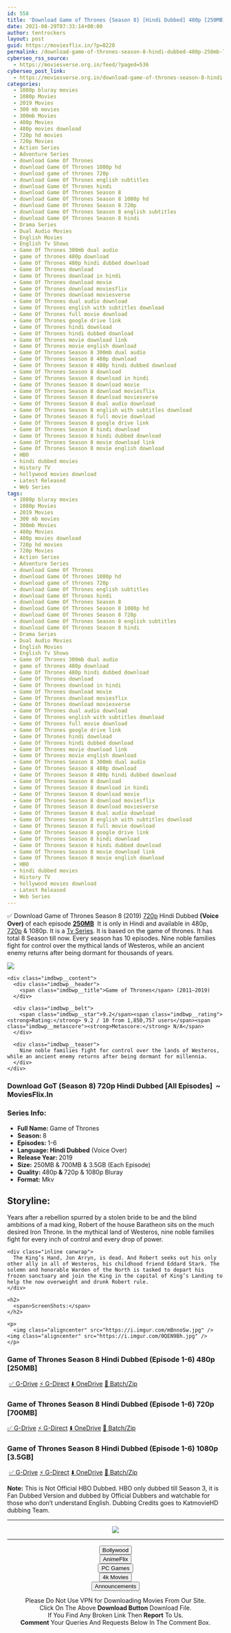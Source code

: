 ```yaml
---
id: 558
title: 'Download Game of Thrones {Season 8} [Hindi Dubbed] 480p [250MB] 720p [700MB] || 1080p [3.5GB]'
date: 2021-08-29T07:33:14+00:00
author: tentrockers
layout: post
guid: https://moviesflix.in/?p=8220
permalink: /download-game-of-thrones-season-8-hindi-dubbed-480p-250mb-720p-700mb-1080p-3-5gb/
cyberseo_rss_source:
  - https://moviesverse.org.in/feed/?paged=536
cyberseo_post_link:
  - https://moviesverse.org.in/download-game-of-thrones-season-8-hindi-480p-720p-1080p/
categories:
  - 1080p bluray movies
  - 1080p Movies
  - 2019 Movies
  - 300 mb movies
  - 300mb Movies
  - 480p Movies
  - 480p movies download
  - 720p hd movies
  - 720p Movies
  - Action Series
  - Adventure Series
  - download Game Of Thrones
  - download Game Of Thrones 1080p hd
  - download game of thrones 720p
  - download Game Of Thrones english subtitles
  - download Game Of Thrones hindi
  - download Game Of Thrones Season 8
  - download Game Of Thrones Season 8 1080p hd
  - download Game Of Thrones Season 8 720p
  - download Game Of Thrones Season 8 english subtitles
  - download Game Of Thrones Season 8 hindi
  - Drama Series
  - Dual Audio Movies
  - English Movies
  - English Tv Shows
  - Game Of Thrones 300mb dual audio
  - game of thrones 480p download
  - Game Of Thrones 480p hindi dubbed download
  - Game Of Thrones download
  - Game Of Thrones download in hindi
  - Game Of Thrones download movie
  - Game Of Thrones download moviesflix
  - Game Of Thrones download moviesverse
  - Game Of Thrones dual audio download
  - Game Of Thrones english with subtitles download
  - Game Of Thrones full movie download
  - Game Of Thrones google drive link
  - Game Of Thrones hindi download
  - Game Of Thrones hindi dubbed download
  - Game Of Thrones movie download link
  - Game Of Thrones movie english download
  - Game Of Thrones Season 8 300mb dual audio
  - Game Of Thrones Season 8 480p download
  - Game Of Thrones Season 8 480p hindi dubbed download
  - Game Of Thrones Season 8 download
  - Game Of Thrones Season 8 download in hindi
  - Game Of Thrones Season 8 download movie
  - Game Of Thrones Season 8 download moviesflix
  - Game Of Thrones Season 8 download moviesverse
  - Game Of Thrones Season 8 dual audio download
  - Game Of Thrones Season 8 english with subtitles download
  - Game Of Thrones Season 8 full movie download
  - Game Of Thrones Season 8 google drive link
  - Game Of Thrones Season 8 hindi download
  - Game Of Thrones Season 8 hindi dubbed download
  - Game Of Thrones Season 8 movie download link
  - Game Of Thrones Season 8 movie english download
  - HBO
  - hindi dubbed movies
  - History TV
  - hollywood movies download
  - Latest Released
  - Web Series
tags:
  - 1080p bluray movies
  - 1080p Movies
  - 2019 Movies
  - 300 mb movies
  - 300mb Movies
  - 480p Movies
  - 480p movies download
  - 720p hd movies
  - 720p Movies
  - Action Series
  - Adventure Series
  - download Game Of Thrones
  - download Game Of Thrones 1080p hd
  - download game of thrones 720p
  - download Game Of Thrones english subtitles
  - download Game Of Thrones hindi
  - download Game Of Thrones Season 8
  - download Game Of Thrones Season 8 1080p hd
  - download Game Of Thrones Season 8 720p
  - download Game Of Thrones Season 8 english subtitles
  - download Game Of Thrones Season 8 hindi
  - Drama Series
  - Dual Audio Movies
  - English Movies
  - English Tv Shows
  - Game Of Thrones 300mb dual audio
  - game of thrones 480p download
  - Game Of Thrones 480p hindi dubbed download
  - Game Of Thrones download
  - Game Of Thrones download in hindi
  - Game Of Thrones download movie
  - Game Of Thrones download moviesflix
  - Game Of Thrones download moviesverse
  - Game Of Thrones dual audio download
  - Game Of Thrones english with subtitles download
  - Game Of Thrones full movie download
  - Game Of Thrones google drive link
  - Game Of Thrones hindi download
  - Game Of Thrones hindi dubbed download
  - Game Of Thrones movie download link
  - Game Of Thrones movie english download
  - Game Of Thrones Season 8 300mb dual audio
  - Game Of Thrones Season 8 480p download
  - Game Of Thrones Season 8 480p hindi dubbed download
  - Game Of Thrones Season 8 download
  - Game Of Thrones Season 8 download in hindi
  - Game Of Thrones Season 8 download movie
  - Game Of Thrones Season 8 download moviesflix
  - Game Of Thrones Season 8 download moviesverse
  - Game Of Thrones Season 8 dual audio download
  - Game Of Thrones Season 8 english with subtitles download
  - Game Of Thrones Season 8 full movie download
  - Game Of Thrones Season 8 google drive link
  - Game Of Thrones Season 8 hindi download
  - Game Of Thrones Season 8 hindi dubbed download
  - Game Of Thrones Season 8 movie download link
  - Game Of Thrones Season 8 movie english download
  - HBO
  - hindi dubbed movies
  - History TV
  - hollywood movies download
  - Latest Released
  - Web Series
---
```

<div class="thecontent clearfix">
  <p>
    ✅ Download Game of Thrones Season 8 (2019) <a href="https://moviesverse.org.in/720p-movies/" data-wpel-link="internal">720p</a> Hindi Dubbed <strong><span>(Voice Over)</span></strong> of each episode <a href="https://alllatestmovies.com/" data-wpel-link="external" target="_blank" rel="nofollow external noopener noreferrer"><strong>250MB</strong></a> &nbsp;It is only in Hindi and available in 480p, <a href="https://moviesverse.org.in/720p-movies/" data-wpel-link="internal">720p</a> & 1080p.&nbsp;It is a <a href="https://moviesverse.org.in/category/tv-series/" data-wpel-link="internal">Tv Series</a>. It is based on the game of thrones. It has total 8 Season till now. Every season has 10 episodes. Nine noble families fight for control over the mythical lands of Westeros, while an ancient enemy returns after being dormant for thousands of years.
  </p>
  
  <div class="imdbwp imdbwp--movie dark">
    <div class="imdbwp__thumb">
      <a class="imdbwp__link" target="_blank" title="Game of Thrones" href="https://www.imdb.com/title/tt0944947/" rel="nofollow external noopener noreferrer" data-wpel-link="external"><img class="imdbwp__img" src="https://m.media-amazon.com/images/M/MV5BYTRiNDQwYzAtMzVlZS00NTI5LWJjYjUtMzkwNTUzMWMxZTllXkEyXkFqcGdeQXVyNDIzMzcwNjc@._V1_SX300.jpg" /></a>
    </div>
    
    <div class="imdbwp__content">
      <div class="imdbwp__header">
        <span class="imdbwp__title">Game of Thrones</span> (2011–2019)
      </div>
      
      <div class="imdbwp__belt">
        <span class="imdbwp__star">9.2</span><span class="imdbwp__rating"><strong>Rating:</strong> 9.2 / 10 from 1,850,757 users</span><span class="imdbwp__metascore"><strong>Metascore:</strong> N/A</span>
      </div>
      
      <div class="imdbwp__teaser">
        Nine noble families fight for control over the lands of Westeros, while an ancient enemy returns after being dormant for millennia.
      </div>
    </div>
  </div>
  
  <h3>
    Download GoT (Season 8) 720p Hindi Dubbed [All Episodes]&nbsp; ~ MoviesFlix.In
  </h3>
  
  <h3>
    <span>Series Info:&nbsp;</span>
  </h3>
  
  <ul>
    <li>
      <strong>Full Name:&nbsp;</strong>Game of Thrones
    </li>
    <li>
      <strong>Season: </strong>8
    </li>
    <li>
      <strong>Episodes:&nbsp;</strong>1-6
    </li>
    <li>
      <strong>Language:&nbsp;<span>Hindi Dubbed</span></strong> (Voice Over)
    </li>
    <li>
      <strong>Release Year: </strong>2019
    </li>
    <li>
      <strong>Size:</strong> 250MB & 700MB & 3.5GB (Each Episode)
    </li>
    <li>
      <strong>Quality: </strong>480p<strong> & </strong>720p & 1080p Bluray
    </li>
    <li>
      <strong>Format:</strong> Mkv
    </li>
  </ul>
  
  <h2>
    <span>Storyline:</span>
  </h2>
  
  <div class="inline canwrap">
    <div class="inline canwrap">
      Years after a rebellion spurred by a stolen bride to be and the blind ambitions of a mad king, Robert of the house Baratheon sits on the much desired Iron Throne. In the mythical land of Westeros, nine noble families fight for every inch of control and every drop of power.
    </div>
    
    <div class="inline canwrap">
      The King’s Hand, Jon Arryn, is dead. And Robert seeks out his only other ally in all of Westeros, his childhood friend Eddard Stark. The solemn and honorable Warden of the North is tasked to depart his frozen sanctuary and join the King in the capital of King’s Landing to help the now overweight and drunk Robert rule.
    </div>
    
    <h2>
      <span>ScreenShots:</span>
    </h2>
    
    <p>
      <img class="aligncenter" src="https://i.imgur.com/mBnnoSw.jpg" /><img class="aligncenter" src="https://i.imgur.com/0QEN9Bh.jpg" />
    </p>
  </div>
  
  <div class="inline canwrap">
    <h3>
      <span>Game of Thrones Season 8 Hindi Dubbed (Episode 1-6) 480p [250MB]</span>
    </h3>
  </div>
  
  <p>
    &nbsp;<a class="maxbutton-19 maxbutton maxbutton-g-drive" target="_blank" rel="noopener nofollow external noreferrer" href="https://episodes.mflixblog.xyz/archives/129" data-wpel-link="external"><span class="mb-text">✅ G-Drive</span></a> <a class="maxbutton-20 maxbutton maxbutton-g-direct" target="_blank" rel="noopener nofollow external noreferrer" href="https://episodes.mflixblog.xyz/archives/131" data-wpel-link="external"><span class="mb-text">⚡ G-Direct</span></a> <a class="maxbutton-17 maxbutton maxbutton-onedrive" target="_blank" rel="noopener nofollow external noreferrer" href="https://episodes.mflixblog.xyz/archives/127" data-wpel-link="external"><span class="mb-text">⬇️ OneDrive</span></a> <a class="maxbutton-21 maxbutton maxbutton-batch-zip" target="_blank" rel="noopener nofollow external noreferrer" href="https://episodes.mflixblog.xyz/archives/9735" data-wpel-link="external"><span class="mb-text">🧲 Batch/Zip</span></a>
  </p>
  
  <h3>
    <span>Game of Thrones Season 8 Hindi Dubbed (Episode 1-6) 720p [700MB]</span>
  </h3>
  
  <p>
    <a class="maxbutton-19 maxbutton maxbutton-g-drive" target="_blank" rel="noopener nofollow external noreferrer" href="https://episodes.mflixblog.xyz/archives/135" data-wpel-link="external"><span class="mb-text">✅ G-Drive</span></a> <a class="maxbutton-20 maxbutton maxbutton-g-direct" target="_blank" rel="noopener nofollow external noreferrer" href="https://episodes.mflixblog.xyz/archives/137" data-wpel-link="external"><span class="mb-text">⚡ G-Direct</span></a> <a class="maxbutton-17 maxbutton maxbutton-onedrive" target="_blank" rel="noopener nofollow external noreferrer" href="https://episodes.mflixblog.xyz/archives/133" data-wpel-link="external"><span class="mb-text">⬇️ OneDrive</span></a> <a class="maxbutton-21 maxbutton maxbutton-batch-zip" target="_blank" rel="noopener nofollow external noreferrer" href="https://episodes.mflixblog.xyz/archives/9736" data-wpel-link="external"><span class="mb-text">🧲 Batch/Zip</span></a>
  </p>
  
  <h3>
    <span>Game of Thrones Season 8 Hindi Dubbed (Episode 1-6</span><span>) 1080p [3.5GB]</span>
  </h3>
  
  <p>
    &nbsp;<a class="maxbutton-19 maxbutton maxbutton-g-drive" target="_blank" rel="noopener nofollow external noreferrer" href="https://episodes.mflixblog.xyz/archives/143" data-wpel-link="external"><span class="mb-text">✅ G-Drive</span></a> <a class="maxbutton-20 maxbutton maxbutton-g-direct" target="_blank" rel="noopener nofollow external noreferrer" href="https://episodes.mflixblog.xyz/archives/139" data-wpel-link="external"><span class="mb-text">⚡ G-Direct</span></a> <a class="maxbutton-17 maxbutton maxbutton-onedrive" target="_blank" rel="noopener nofollow external noreferrer" href="https://episodes.mflixblog.xyz/archives/141" data-wpel-link="external"><span class="mb-text">⬇️ OneDrive</span></a> <a class="maxbutton-21 maxbutton maxbutton-batch-zip" target="_blank" rel="noopener nofollow external noreferrer" href="https://episodes.mflixblog.xyz/archives/9737" data-wpel-link="external"><span class="mb-text">🧲 Batch/Zip</span></a>
  </p>
  
  <div class="inline canwrap">
    <div class="inline canwrap">
      <p>
        <span><strong>Note:</strong> This is Not Official HBO Dubbed. HBO only dubbed till Season 3, it is Fan Dubbed Version and dubbed by Official Dubbers and watchable for those who don’t understand English. Dubbing Credits goes to KatmovieHD dubbing Team.</span>
      </p>
    </div>
  </div>
</div>

<center>
  </p> 
  
  <hr />
  
  <p>
    <a href="http://gdrivepro.xyz/join.php" data-wpel-link="external" target="_blank" rel="nofollow external noopener noreferrer"><img src="https://i.imgur.com/FhMdWdW.png" /></a>
  </p>
  
  <hr />
  
  <p>
    <a href="https://dogemovies.xyz" target="_blank" data-wpel-link="external" rel="nofollow external noopener noreferrer"><button class="button button5">Bollywood</button></a><br /> <a href="https://animeflix.in" target="_blank" data-wpel-link="external" rel="nofollow external noopener noreferrer"><button class="button button5">AnimeFlix</button></a><br /> <a href="https://gamesflix.net/" target="_blank" data-wpel-link="external" rel="nofollow external noopener noreferrer"><button class="button button5">PC Games</button></a><br /> <a href="https://uhdmovies.in" target="_blank" data-wpel-link="external" rel="nofollow external noopener noreferrer"><button class="button button5">4k Movies</button></a><br /> <a href="https://moviesverse.org.in/announcements/" target="_blank" data-wpel-link="internal" rel="noopener"><button class="button button5">Announcements</button></a>
  </p>
  
  <div class="alert alert-danger">
    Please Do Not Use VPN for Downloading Movies From Our Site.
  </div>
  
  <div class="alert alert-success">
    Click On The Above <strong>Download Button</strong> Download File.
  </div>
  
  <div class="alert alert-warning">
    If You Find Any Broken Link Then <strong>Report</strong> To Us.
  </div>
  
  <div class="alert alert-info">
    <strong>Comment</strong> Your Queries And Requests Below In The Comment Box.
  </div>
  
  <p>
    </center>
  </p>